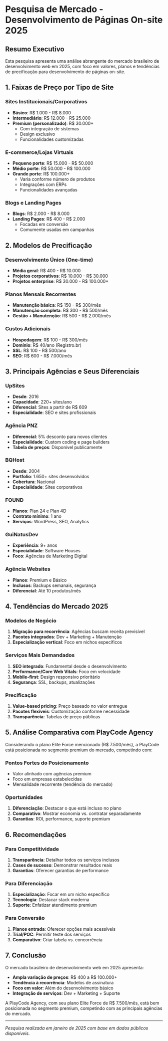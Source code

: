 # Pesquisa de Mercado - Desenvolvimento de Páginas On-site 2025

## Resumo Executivo

Esta pesquisa apresenta uma análise abrangente do mercado brasileiro de desenvolvimento web em 2025, com foco em valores, planos e tendências de precificação para desenvolvimento de páginas on-site.

## 1. Faixas de Preço por Tipo de Site

### Sites Institucionais/Corporativos
- **Básico**: R$ 1.000 - R$ 8.000
- **Intermediário**: R$ 12.000 - R$ 25.000
- **Premium (personalizado)**: R$ 30.000+
  - Com integração de sistemas
  - Design exclusivo
  - Funcionalidades customizadas

### E-commerce/Lojas Virtuais
- **Pequeno porte**: R$ 15.000 - R$ 50.000
- **Médio porte**: R$ 50.000 - R$ 100.000
- **Grande porte**: R$ 100.000+
  - Varia conforme número de produtos
  - Integrações com ERPs
  - Funcionalidades avançadas

### Blogs e Landing Pages
- **Blogs**: R$ 2.000 - R$ 8.000
- **Landing Pages**: R$ 400 - R$ 2.000
  - Focadas em conversão
  - Comumente usadas em campanhas

## 2. Modelos de Precificação

### Desenvolvimento Único (One-time)
- **Média geral**: R$ 400 - R$ 10.000
- **Projetos corporativos**: R$ 10.000 - R$ 30.000
- **Projetos enterprise**: R$ 30.000 - R$ 100.000+

### Planos Mensais Recorrentes
- **Manutenção básica**: R$ 150 - R$ 300/mês
- **Manutenção completa**: R$ 300 - R$ 500/mês
- **Gestão + Manutenção**: R$ 500 - R$ 2.000/mês

### Custos Adicionais
- **Hospedagem**: R$ 100 - R$ 300/mês
- **Domínio**: R$ 40/ano (Registro.br)
- **SSL**: R$ 100 - R$ 500/ano
- **SEO**: R$ 600 - R$ 7.000/mês

## 3. Principais Agências e Seus Diferenciais

### UpSites
- **Desde**: 2016
- **Capacidade**: 220+ sites/ano
- **Diferencial**: Sites a partir de R$ 609
- **Especialidade**: SEO e sites profissionais

### Agência PNZ
- **Diferencial**: 5% desconto para novos clientes
- **Especialidade**: Custom coding e page builders
- **Tabela de preços**: Disponível publicamente

### BQHost
- **Desde**: 2004
- **Portfolio**: 1.650+ sites desenvolvidos
- **Cobertura**: Nacional
- **Especialidade**: Sites corporativos

### FOUND
- **Planos**: Plan 24 e Plan 4D
- **Contrato mínimo**: 1 ano
- **Serviços**: WordPress, SEO, Analytics

### GuiNatusDev
- **Experiência**: 9+ anos
- **Especialidade**: Software Houses
- **Foco**: Agências de Marketing Digital

### Agência Websites
- **Planos**: Premium e Básico
- **Inclusos**: Backups semanais, segurança
- **Diferencial**: Até 10 produtos/mês

## 4. Tendências do Mercado 2025

### Modelos de Negócio
1. **Migração para recorrência**: Agências buscam receita previsível
2. **Pacotes integrados**: Dev + Marketing + Manutenção
3. **Especialização vertical**: Foco em nichos específicos

### Serviços Mais Demandados
1. **SEO integrado**: Fundamental desde o desenvolvimento
2. **Performance/Core Web Vitals**: Foco em velocidade
3. **Mobile-first**: Design responsivo prioritário
4. **Segurança**: SSL, backups, atualizações

### Precificação
1. **Value-based pricing**: Preço baseado no valor entregue
2. **Pacotes flexíveis**: Customização conforme necessidade
3. **Transparência**: Tabelas de preço públicas

## 5. Análise Comparativa com PlayCode Agency

Considerando o plano Elite Force mencionado (R$ 7.500/mês), a PlayCode está posicionada no segmento premium do mercado, competindo com:

### Pontos Fortes do Posicionamento
- Valor alinhado com agências premium
- Foco em empresas estabelecidas
- Mensalidade recorrente (tendência do mercado)

### Oportunidades
1. **Diferenciação**: Destacar o que está incluso no plano
2. **Comparativo**: Mostrar economia vs. contratar separadamente
3. **Garantias**: ROI, performance, suporte premium

## 6. Recomendações

### Para Competitividade
1. **Transparência**: Detalhar todos os serviços inclusos
2. **Cases de sucesso**: Demonstrar resultados reais
3. **Garantias**: Oferecer garantias de performance

### Para Diferenciação
1. **Especialização**: Focar em um nicho específico
2. **Tecnologia**: Destacar stack moderna
3. **Suporte**: Enfatizar atendimento premium

### Para Conversão
1. **Planos entrada**: Oferecer opções mais acessíveis
2. **Trial/POC**: Permitir teste dos serviços
3. **Comparativo**: Criar tabela vs. concorrência

## 7. Conclusão

O mercado brasileiro de desenvolvimento web em 2025 apresenta:
- **Ampla variação de preços**: R$ 400 a R$ 100.000+
- **Tendência à recorrência**: Modelos de assinatura
- **Foco em valor**: Além do desenvolvimento básico
- **Integração de serviços**: Dev + Marketing + Suporte

A PlayCode Agency, com seu plano Elite Force de R$ 7.500/mês, está bem posicionada no segmento premium, competindo com as principais agências do mercado.

---

*Pesquisa realizada em janeiro de 2025 com base em dados públicos disponíveis.*